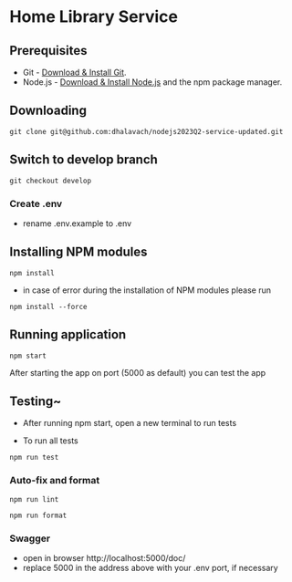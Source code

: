 # Home Library Service

## Prerequisites

- Git - [Download & Install Git](https://git-scm.com/downloads).
- Node.js - [Download & Install Node.js](https://nodejs.org/en/download/) and the npm package manager.

## Downloading

```
git clone git@github.com:dhalavach/nodejs2023Q2-service-updated.git
```

## Switch to develop branch

```
git checkout develop 
```

### Create .env

- rename .env.example to .env

## Installing NPM modules

```
npm install
```

- in case of error during the installation of NPM modules please run

```
npm install --force
```

## Running application

```
npm start
```

After starting the app on port (5000 as default) you can test the app

## Testing~

- After running npm start, open a new terminal to run tests

- To run all tests

```
npm run test
```

### Auto-fix and format

```
npm run lint
```

```
npm run format
```

### Swagger

- open in browser http://localhost:5000/doc/
- replace 5000 in the address above with your .env port, if necessary
